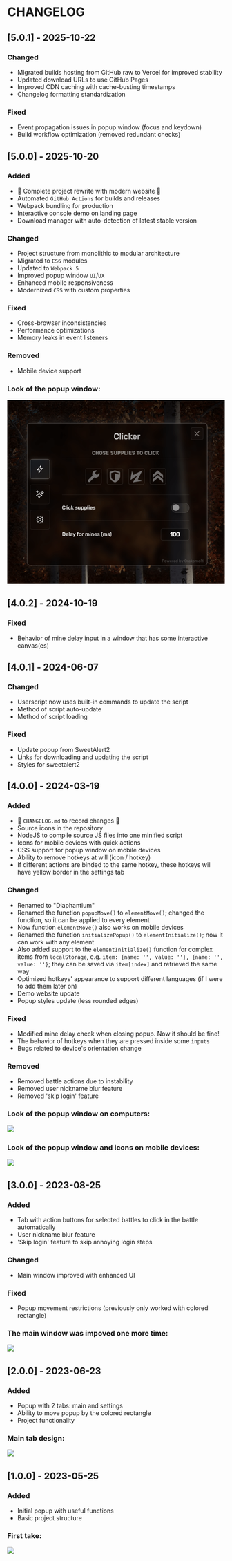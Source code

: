 # CHANGELOG

## [5.0.1] - 2025-10-22

### Changed

- Migrated builds hosting from GitHub raw to Vercel for improved stability
- Updated download URLs to use GitHub Pages
- Improved CDN caching with cache-busting timestamps
- Changelog formatting standardization

### Fixed

- Event propagation issues in popup window (focus and keydown)
- Build workflow optimization (removed redundant checks)

## [5.0.0] - 2025-10-20

### Added

- :tada: Complete project rewrite with modern website :tada:
- Automated `GitHub Actions` for builds and releases
- Webpack bundling for production
- Interactive console demo on landing page
- Download manager with auto-detection of latest stable version

### Changed

- Project structure from monolithic to modular architecture
- Migrated to `ES6` modules
- Updated to `Webpack 5`
- Improved popup window `UI`/`UX`
- Enhanced mobile responsiveness
- Modernized `CSS` with custom properties

### Fixed

- Cross-browser inconsistencies
- Performance optimizations
- Memory leaks in event listeners

### Removed

- Mobile device support

### Look of the popup window:

![](./images/changelog/5.0.0/popup.png)

## [4.0.2] - 2024-10-19

### Fixed

- Behavior of mine delay input in a window that has some interactive canvas(es)

## [4.0.1] - 2024-06-07

### Changed

- Userscript now uses built-in commands to update the script
- Method of script auto-update
- Method of script loading

### Fixed

- Update popup from SweetAlert2
- Links for downloading and updating the script
- Styles for sweetalert2

## [4.0.0] - 2024-03-19

### Added

- :tada: ```CHANGELOG.md``` to record changes :tada:
- Source icons in the repository
- NodeJS to compile source JS files into one minified script
- Icons for mobile devices with quick actions
- CSS support for popup window on mobile devices
- Ability to remove hotkeys at will (icon / hotkey)
- If different actions are binded to the same hotkey, these hotkeys will have yellow border in the settings tab

### Changed

- Renamed to "Diaphantium"
- Renamed the function ```popupMove()``` to ```elementMove()```; changed the function, so it can be applied to every element
- Now function ```elementMove()``` also works on mobile devices
- Renamed the function ```initializePopup()``` to ```elementInitialize()```; now it can work with any element
- Also added support to the ```elementInitialize()``` function for complex items from ```localStorage```, e.g. ```item: {name: '', value: ''}, {name: '', value: ''}```; they can be saved via ```item[index]``` and retrieved the same way
- Optimized hotkeys' appearance to support different languages (if I were to add them later on)
- Demo website update
- Popup styles update (less rounded edges)

### Fixed

- Modified mine delay check when closing popup. Now it should be fine!
- The behavior of hotkeys when they are pressed inside some `inputs`
- Bugs related to device's orientation change

### Removed

- Removed battle actions due to instability
- Removed user nickname blur feature
- Removed 'skip login' feature

### Look of the popup window on computers:

![](./images/changelog/4.0.0/popup.png)

### Look of the popup window and icons on mobile devices:

![](./images/changelog/4.0.0/mobile.png)

## [3.0.0] - 2023-08-25

### Added

- Tab with action buttons for selected battles to click in the battle automatically
- User nickname blur feature
- 'Skip login' feature to skip annoying login steps

### Changed

- Main window improved with enhanced UI

### Fixed

- Popup movement restrictions (previously only worked with colored rectangle)

### The main window was impoved one more time:

![](./images/changelog/3.0.0/popup.png)

## [2.0.0] - 2023-06-23

### Added

- Popup with 2 tabs: main and settings
- Ability to move popup by the colored rectangle
- Project functionality

### Main tab design:

![](./images/changelog/2.0.0/popup.png)

## [1.0.0] - 2023-05-25

### Added

- Initial popup with useful functions
- Basic project structure

### First take:

![](./images/changelog/1.0.0/popup.png)